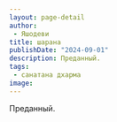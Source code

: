 ```yaml
---
layout: page-detail
author:
 - Яшодеви
title: шарана
publishDate: "2024-09-01"
description: Преданный.
tags:
 - санатана дхарма
image: 
---
```


Преданный.

